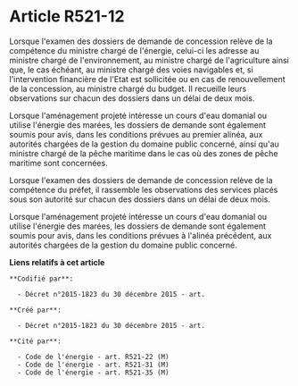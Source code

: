 # Article R521-12

Lorsque l'examen des dossiers de demande de concession relève de la compétence du ministre chargé de l'énergie, celui-ci les
adresse au ministre chargé de l'environnement, au ministre chargé de l'agriculture ainsi que, le cas échéant, au ministre
chargé des voies navigables et, si l'intervention financière de l'Etat est sollicitée ou en cas de renouvellement de la
concession, au ministre chargé du budget. Il recueille leurs observations sur chacun des dossiers dans un délai de deux mois.

Lorsque l'aménagement projeté intéresse un cours d'eau domanial ou utilise l'énergie des marées, les dossiers de demande sont
également soumis pour avis, dans les conditions prévues au premier alinéa, aux autorités chargées de la gestion du domaine
public concerné, ainsi qu'au ministre chargé de la pêche maritime dans le cas où des zones de pêche maritime sont concernées.

Lorsque l'examen des dossiers de demande de concession relève de la compétence du préfet, il rassemble les observations des
services placés sous son autorité sur chacun des dossiers dans un délai de deux mois.

Lorsque l'aménagement projeté intéresse un cours d'eau domanial ou utilise l'énergie des marées, les dossiers de demande sont
également soumis pour avis, dans les conditions prévues à l'alinéa précédent, aux autorités chargées de la gestion du domaine
public concerné.

**Liens relatifs à cet article**

	**Codifié par**:

	  - Décret n°2015-1823 du 30 décembre 2015 - art.

	**Créé par**:

	  - Décret n°2015-1823 du 30 décembre 2015 - art.

	**Cité par**:

	  - Code de l'énergie - art. R521-22 (M)
	  - Code de l'énergie - art. R521-31 (M)
	  - Code de l'énergie - art. R521-35 (M)
